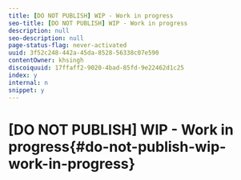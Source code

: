 ```yaml
---
title: [DO NOT PUBLISH] WIP - Work in progress
seo-title: [DO NOT PUBLISH] WIP - Work in progress
description: null
seo-description: null
page-status-flag: never-activated
uuid: 3f52c248-442a-45da-8528-56338c07e590
contentOwner: khsingh
discoiquuid: 17ffaff2-9020-4bad-85fd-9e22462d1c25
index: y
internal: n
snippet: y
---
```


# [DO NOT PUBLISH] WIP - Work in progress{#do-not-publish-wip-work-in-progress}

